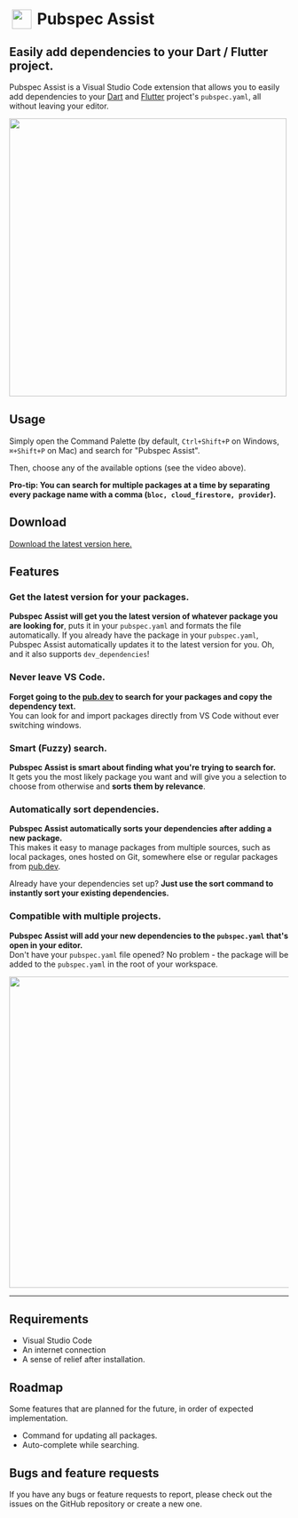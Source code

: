 # <img style="float: left; width: 35px; padding: 0 10px 0 5px" src="https://github.com/jeroen-meijer/pubspec-assist/blob/e2dd62bfd744c6c41ed40870200903e04f5c91dd/images/logo_35.png?raw=true"> Pubspec Assist

## Easily add dependencies to your Dart / Flutter project.

Pubspec Assist is a Visual Studio Code extension that allows you to easily add dependencies to your [Dart](https://dart.dev/) and [Flutter](https://flutter.dev/) project's `pubspec.yaml`, all without leaving your editor.

<img src="https://github.com/jeroen-meijer/pubspec-assist/raw/HEAD/demo.gif" style="width: 500px"/>

## Usage

Simply open the Command Palette (by default, `Ctrl+Shift+P` on Windows, `⌘+Shift+P` on Mac) and search for "Pubspec Assist".

Then, choose any of the available options (see the video above).

**Pro-tip: You can search for multiple packages at a time by separating every package name with a comma (`bloc, cloud_firestore, provider`).**

## Download

[Download the latest version here.](https://marketplace.visualstudio.com/items?itemName=jeroen-meijer.pubspec-assist)

## Features

### Get the latest version for your packages.

**Pubspec Assist will get you the latest version of whatever package you are looking for**, puts it in your `pubspec.yaml` and formats the file automatically. If you already have the package in your `pubspec.yaml`, Pubspec Assist automatically updates it to the latest version for you. Oh, and it also supports `dev_dependencies`!

### Never leave VS Code.

**Forget going to the [pub.dev](https://pub.dev/) to search for your packages and copy the dependency text.**<br/>
You can look for and import packages directly from VS Code without ever switching windows.

### Smart (Fuzzy) search.

**Pubspec Assist is smart about finding what you're trying to search for.**<br/>
It gets you the most likely package you want and will give you a selection to choose from otherwise and **sorts them by relevance**.

### Automatically sort dependencies.

**Pubspec Assist automatically sorts your dependencies after adding a new package.**<br/>
This makes it easy to manage packages from multiple sources, such as local packages, ones hosted on Git, somewhere else or regular packages from [pub.dev](https://pub.dev/).

Already have your dependencies set up? **Just use the sort command to instantly sort your existing dependencies.**

### Compatible with multiple projects.

**Pubspec Assist will add your new dependencies to the `pubspec.yaml` that's open in your editor.**<br/>
Don't have your `pubspec.yaml` file opened? No problem - the package will be added to the `pubspec.yaml` in the root of your workspace.

<img src="https://i.imgur.com/Mnlr0UK.gif" style="width: 560px" />

---

## Requirements

- Visual Studio Code
- An internet connection
- A sense of relief after installation.

## Roadmap

Some features that are planned for the future, in order of expected implementation.

- Command for updating all packages.
- Auto-complete while searching.

## Bugs and feature requests

If you have any bugs or feature requests to report, please check out the issues on the GitHub repository or create a new one.
